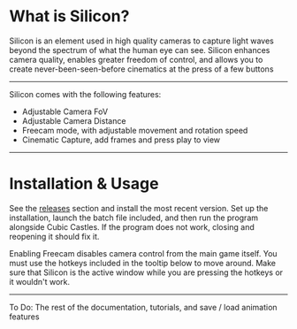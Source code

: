 # What is Silicon?
Silicon is an element used in high quality cameras to capture light waves beyond the spectrum of what the human eye can see. Silicon enhances camera quality, enables greater freedom of control, and allows you to create never-been-seen-before cinematics at the press of a few buttons
___
Silicon comes with the following features:
- Adjustable Camera FoV
- Adjustable Camera Distance
- Freecam mode, with adjustable movement and rotation speed
- Cinematic Capture, add frames and press play to view
___
# Installation & Usage
See the [releases](https://github.com/TreacherousDev/Silicon/releases) section and install the most recent version.
Set up the installation, launch the batch file included, and then run the program alongside Cubic Castles.
If the program does not work, closing and reopening it should fix it.

Enabling Freecam disables camera control from the main game itself. You must use the hotkeys included in the tooltip below to move around. Make sure that Silicon is the active window while you are pressing the hotkeys or it wouldn't work.
___
To Do: The rest of the documentation, tutorials, and save / load animation features


